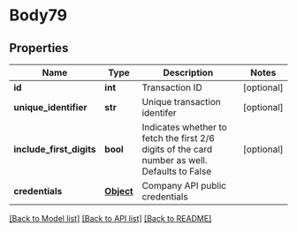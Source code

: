 # Body79

## Properties
Name | Type | Description | Notes
------------ | ------------- | ------------- | -------------
**id** | **int** | Transaction ID | [optional] 
**unique_identifier** | **str** | Unique transaction identifer | [optional] 
**include_first_digits** | **bool** | Indicates whether to fetch the first 2/6 digits of the card number as well.  Defaults to False | [optional] 
**credentials** | [**Object**](Object.md) | Company API public credentials | 

[[Back to Model list]](../README.md#documentation-for-models) [[Back to API list]](../README.md#documentation-for-api-endpoints) [[Back to README]](../README.md)

